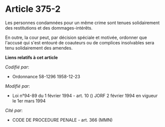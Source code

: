 # Article 375-2

Les personnes condamnées pour un même crime sont tenues solidairement des restitutions et des dommages-intérêts.

En outre, la cour peut, par décision spéciale et motivée, ordonner que l'accusé qui s'est entouré de coauteurs ou de
complices insolvables sera tenu solidairement des amendes.

**Liens relatifs à cet article**

_Codifié par_:

  - Ordonnance 58-1296 1958-12-23

_Modifié par_:

  - Loi n°94-89 du 1 février 1994 - art. 10 () JORF 2 février 1994 en vigueur le 1er mars 1994

_Cité par_:

  - CODE DE PROCEDURE PENALE - art. 366 (MMN)
